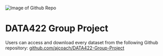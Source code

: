![Image of Github Repo](https://i.imgur.com/lmCJLJM.png)

# DATA422 Group Project

Users can access and download every dataset from the following Github repository:
[github.com/ajcoach/DATA422-Group-Project](https://github.com/ajcoach/DATA422-Group-Project)

